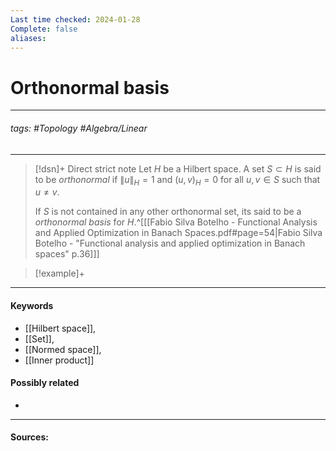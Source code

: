 ```yaml
---
Last time checked: 2024-01-28
Complete: false
aliases:
---
```

# Orthonormal basis
***
###### tags: #Topology #Algebra/Linear 
***
>[!dsn]+ Direct strict note
>Let $H$ be a Hilbert space. A set $S\subset H$ is said to be *orthonormal* if $\|u\|_{H}=1$ and $(u,v)_{H}=0$ for all $u,v\in S$ such that $u\ne v$.
>
>If $S$ is not contained in any other orthonormal set, its said to be a *orthonormal basis* for $H$.^[[[Fabio Silva Botelho - Functional Analysis and Applied Optimization in Banach Spaces.pdf#page=54|Fabio Silva Botelho - "Functional analysis and applied optimization in Banach spaces" p.36]]]

>[!example]+ 
>
***
#### Keywords
- [[Hilbert space]],
- [[Set]],
- [[Normed space]],
- [[Inner product]]
#### Possibly related
- 
***
#### Sources: